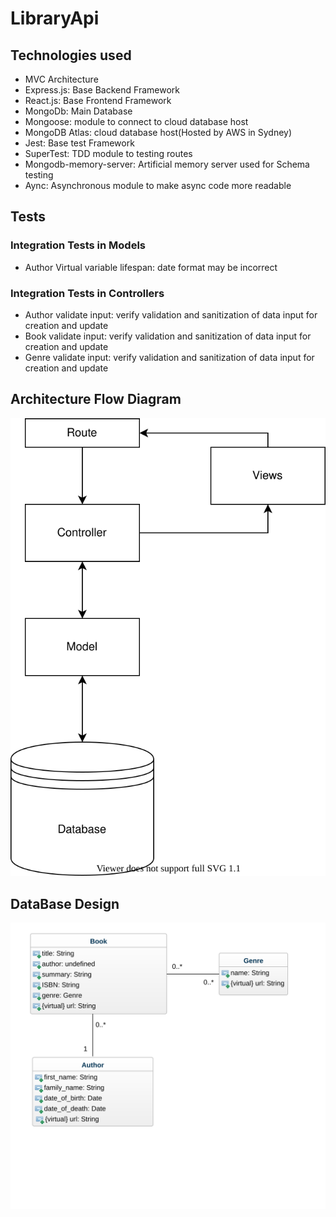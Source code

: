 # LibraryApi

## Technologies used
* MVC Architecture
* Express.js: Base Backend Framework
* React.js: Base Frontend Framework
* MongoDb: Main Database
* Mongoose: module to connect to cloud database host
* MongoDB Atlas: cloud database host(Hosted by AWS in Sydney)
* Jest: Base test Framework
* SuperTest: TDD module to testing routes
* Mongodb-memory-server: Artificial memory server used for Schema testing
* Aync: Asynchronous module to make async code more readable

## Tests

### Integration Tests in Models
* Author Virtual variable lifespan: date format may be incorrect
### Integration Tests in Controllers
* Author validate input: verify validation and sanitization of data input for creation and update
* Book validate input: verify validation and sanitization of data input for creation and update
* Genre validate input: verify validation and sanitization of data input for creation and update


## Architecture Flow Diagram
![Image of MVCArchitecture](https://github.com/GeorgeGarciaS/Library/blob/main/LibraryApi/diagrams/MVCArchitecture.svg)

## DataBase Design
![Image of Database](https://github.com/GeorgeGarciaS/Library/blob/main/LibraryApi/diagrams/DatabaseDiagram.svg)

